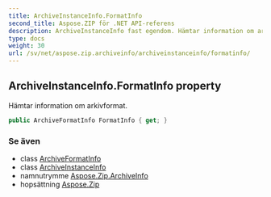 ```yaml
---
title: ArchiveInstanceInfo.FormatInfo
second_title: Aspose.ZIP för .NET API-referens
description: ArchiveInstanceInfo fast egendom. Hämtar information om arkivformat.
type: docs
weight: 30
url: /sv/net/aspose.zip.archiveinfo/archiveinstanceinfo/formatinfo/
---
```

## ArchiveInstanceInfo.FormatInfo property

Hämtar information om arkivformat.

```csharp
public ArchiveFormatInfo FormatInfo { get; }
```

### Se även

* class [ArchiveFormatInfo](../../archiveformatinfo/)
* class [ArchiveInstanceInfo](../)
* namnutrymme [Aspose.Zip.ArchiveInfo](../../archiveinstanceinfo/)
* hopsättning [Aspose.Zip](../../../)


